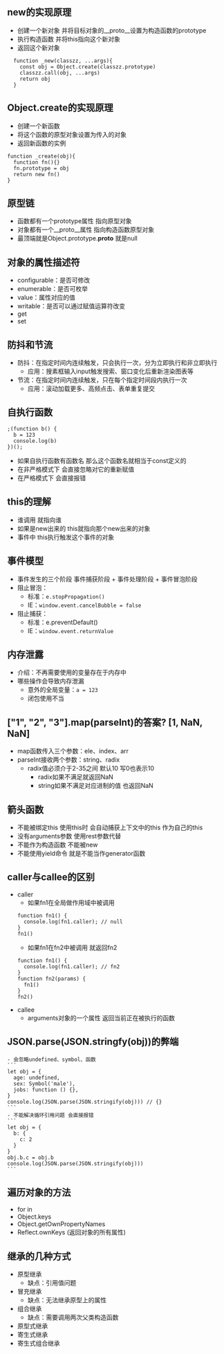 ## new的实现原理
  - 创建一个新对象 并将目标对象的__proto__设置为构造函数的prototype
  - 执行构造函数 并将this指向这个新对象
  - 返回这个新对象
  ```
    function _new(classzz, ...args){
      const obj = Object.create(classzz.prototype)
      classzz.call(obj, ...args)
      return obj
    }
  ```
## Object.create的实现原理
  - 创建一个新函数
  - 将这个函数的原型对象设置为传入的对象
  - 返回新函数的实例
  ```
  function _create(obj){
    function fn(){}
    fn.prototype = obj
    return new fn()
  }
  ```

## 原型链
  - 函数都有一个prototype属性 指向原型对象
  - 对象都有一个__proto__属性 指向构造函数原型对象
  - 最顶端就是Object.prototype.__proto__ 就是null

## 对象的属性描述符
  - configurable：是否可修改
  - enumerable：是否可枚举
  - value：属性对应的值
  - writable：是否可以通过赋值运算符改变
  - get
  - set

## 防抖和节流
  - 防抖：在指定时间内连续触发，只会执行一次，分为立即执行和非立即执行
    - 应用：搜素框输入input触发搜索、窗口变化后重新渲染图表等
  - 节流：在指定时间内连续触发，只在每个指定时间段内执行一次
    - 应用：滚动加载更多、高频点击、表单重复提交

## 自执行函数
  ```
  ;(function b() {
    b = 123
    console.log(b)
  })();
  ```
  - 如果自执行函数有函数名 那么这个函数名就相当于const定义的
  - 在非严格模式下 会直接忽略对它的重新赋值
  - 在严格模式下 会直接报错

## this的理解
  - 谁调用 就指向谁
  - 如果是new出来的 this就指向那个new出来的对象
  - 事件中 this执行触发这个事件的对象

## 事件模型
  - 事件发生的三个阶段 事件捕获阶段 + 事件处理阶段 + 事件冒泡阶段
  - 阻止冒泡：
    - 标准：`e.stopPropagation()`
    - IE：`window.event.cancelBubble = false`
  - 阻止捕获：
    - 标准：e.preventDefault()
    - IE：`window.event.returnValue`

## 内存泄露
  - 介绍：不再需要使用的变量存在于内存中
  - 哪些操作会导致内存泄漏
    - 意外的全局变量：`a = 123`
    - 闭包使用不当

## ["1", "2", "3"].map(parseInt)的答案? [1, NaN, NaN]
  - map函数传入三个参数：ele、index、arr
  - parseInt接收两个参数：string、radix
    - radix值必须介于2-35之间 默认10 写0也表示10
      - radix如果不满足就返回NaN
      - string如果不满足对应进制的值 也返回NaN

## 箭头函数
  - 不能被绑定this 使用this时 会自动捕获上下文中的this 作为自己的this
  - 没有arguments参数 使用rest参数代替
  - 不能作为构造函数 不能被new
  - 不能使用yield命令 就是不能当作generator函数

## caller与callee的区别
  - caller
    - 如果fn1在全局做作用域中被调用
    ```
    function fn1() {
      console.log(fn1.caller); // null
    }
    fn1()
    ```
    - 如果fn1在fn2中被调用 就返回fn2
    ```
    function fn1() {
      console.log(fn1.caller); // fn2
    }
    function fn2(params) {
      fn1()
    }
    fn2()
    ```
  - callee
    - arguments对象的一个属性 返回当前正在被执行的函数

  ## JSON.parse(JSON.stringfy(obj))的弊端
    - 会忽略undefined、symbol、函数
    ```
    let obj = {
      age: undefined,
      sex: Symbol('male'),
      jobs: function () {},
    }
    console.log(JSON.parse(JSON.stringify(obj))) // {}
    ```
    - 不能解决循环引用问题 会直接报错
    ```
    let obj = {
      b: {
        c: 2
      }
    }
    obj.b.c = obj.b
    console.log(JSON.parse(JSON.stringify(obj)))
    ```
## 遍历对象的方法
  - for in
  - Object.keys
  - Object.getOwnPropertyNames
  - Reflect.ownKeys (返回对象的所有属性)

## 继承的几种方式
  - 原型继承
    - 缺点：引用值问题
  - 冒充继承
    - 缺点：无法继承原型上的属性
  - 组合继承
    - 缺点：需要调用两次父类构造函数
  - 原型式继承
  - 寄生式继承
  - 寄生式组合继承